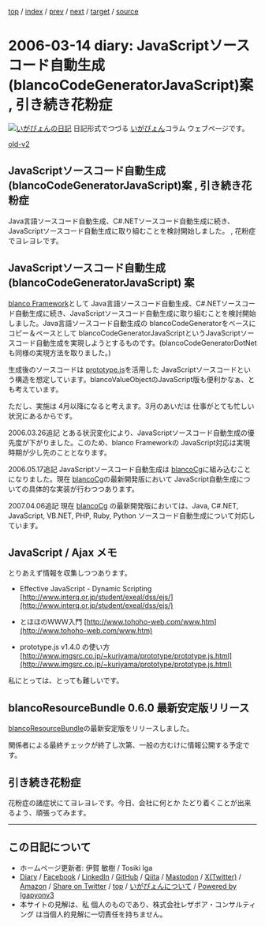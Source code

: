 [top](../index.html) 
 / [index](index.html) 
 / [prev](ig060312.html) 
 / [next](ig060315.html) 
 / [target](https://www.igapyon.jp/igapyon/diary/2006/ig060314.html) 
 / [source](https://github.com/igapyon/diary/blob/master/2006/ig060314.src.md) 

2006-03-14 diary: JavaScriptソースコード自動生成(blancoCodeGeneratorJavaScript)案 , 引き続き花粉症
=====================================================================================================
[![いがぴょんの日記](https://www.igapyon.jp/igapyon/diary/images/iga202308_64.jpg "いがぴょん")](https://www.igapyon.jp/igapyon/diary/memo/memoigapyon.html) 日記形式でつづる [いがぴょん](https://www.igapyon.jp/igapyon/diary/memo/memoigapyon.html)コラム ウェブページです。

[old-v2](ig060314-orig.html)

## JavaScriptソースコード自動生成(blancoCodeGeneratorJavaScript)案 , 引き続き花粉症

Java言語ソースコード自動生成、C#.NETソースコード自動生成に続き、JavaScriptソースコード自動生成に取り組むことを検討開始しました。 , 花粉症でヨレヨレです。


## JavaScriptソースコード自動生成 (blancoCodeGeneratorJavaScript) 案

[blanco Framework](https://www.igapyon.jp/blanco/blanco.ja.html)として Java言語ソースコード自動生成、C#.NETソースコード自動生成に続き、JavaScriptソースコード自動生成に取り組むことを検討開始しました。Java言語ソースコード自動生成の
blancoCodeGeneratorをベースにコピー＆ペースとして blancoCodeGeneratorJavaScriptというJavaScriptソースコード自動生成を実現しようとするものです。(blancoCodeGeneratorDotNetも同様の実現方法を取りました。)

生成後のソースコードは [prototype.js](http://prototype.conio.net/)を活用した JavaScriptソースコードという構造を想定しています。blancoValueObjectのJavaScript版も便利かなぁ、とも考えています。

ただし、実施は 4月以降になると考えます。3月のあいだは 仕事がとても忙しい状況にあるからです。

2006.03.26追記 とある状況変化により、JavaScriptソースコード自動生成の優先度が下がりました。このため、blanco Frameworkの JavaScript対応は実現時期が少し先のこととなります。

2006.05.17追記 JavaScriptソースコード自動生成は [blancoCg](https://www.igapyon.jp/blanco/blancocg.html)に組み込むことになりました。現在 [blancoCg](https://www.igapyon.jp/blanco/blancocg.html)の最新開発版において JavaScript自動生成についての具体的な実装が行わつつあります。

2007.04.06追記 現在 [blancoCg](https://www.igapyon.jp/blanco/blancocg.html) の最新開発版においては、Java, C#.NET, JavaScript, VB.NET, PHP, Ruby, Python ソースコード自動生成について対応しています。

## JavaScript / Ajax メモ

とりあえず情報を収集しつつあります。

* Effective JavaScript - Dynamic Scripting
  [http://www.interq.or.jp/student/exeal/dss/ejs/](http://www.interq.or.jp/student/exeal/dss/ejs/)
  
* とほほのＷＷＷ入門
  [http://www.tohoho-web.com/www.htm](http://www.tohoho-web.com/www.htm)
  
* prototype.js v1.4.0 の使い方
  [http://www.imgsrc.co.jp/~kuriyama/prototype/prototype.js.html](http://www.imgsrc.co.jp/~kuriyama/prototype/prototype.js.html)

私にとっては、とっても難しいです。

## blancoResourceBundle 0.6.0 最新安定版リリース

[blancoResourceBundle](https://www.igapyon.jp/blanco/blancoresourcebundle.html)の最新安定版をリリースしました。

関係者による最終チェックが終了し次第、一般の方むけに情報公開する予定です。

## 引き続き花粉症

花粉症の諸症状にてヨレヨレです。今日、会社に何とか たどり着くことが出来るよう、頑張ってみます。


----------------------------------------------------------------------------------------------------

## この日記について

* ホームページ更新者: 伊賀 敏樹 / Tosiki Iga
* [Diary](https://www.igapyon.jp/igapyon/diary/) / [Facebook](https://www.facebook.com/igapyon) / [LinkedIn](https://www.linkedin.com/in/toshikiiga) / [GitHub](https://github.com/igapyon) / [Qiita](https://qiita.com/igapyon) / [Mastodon](https://social.vivaldi.net/@igapyon) / [X(Twitter)](https://twitter.com/ToshikiIga) / [Amazon](https://www.amazon.co.jp/%E4%BC%8A%E8%B3%80-%E6%95%8F%E6%A8%B9/e/B004LTQWCQ) / 
[Share on Twitter](https://twitter.com/intent/tweet?hashtags=igapyon%2Cdiary%2C%E3%81%84%E3%81%8C%E3%81%B4%E3%82%87%E3%82%93&text=JavaScript%E3%82%BD%E3%83%BC%E3%82%B9%E3%82%B3%E3%83%BC%E3%83%89%E8%87%AA%E5%8B%95%E7%94%9F%E6%88%90%28blancoCodeGeneratorJavaScript%29%E6%A1%88+%2C+%E5%BC%95%E3%81%8D%E7%B6%9A%E3%81%8D%E8%8A%B1%E7%B2%89%E7%97%87&url=https%3A%2F%2Fwww.igapyon.jp%2Figapyon%2Fdiary%2F2006%2Fig060314.html) / [top](../index.html) / [いがぴょんについて](https://www.igapyon.jp/igapyon/diary/memo/memoigapyon.html) / [Powered by Igapyonv3](https://github.com/igapyon/igapyonv3)
* 本サイトの見解は、私 個人のものであり、株式会社レザボア・コンサルティング は当個人的見解に一切責任を持ちません。 
